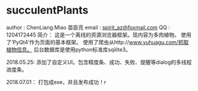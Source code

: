# succulentPlants
author      : ChenLiang.Miao  苗臣亮
email       : spirit_az@foxmail.com
QQ          : 1204172445
简介：
    这是一个离线的资源浏览器框架。现内容为多肉植物。
    使用了‘PyQt4’作为页面的基本框架。
    使用了爬虫从http://www.yuhuagu.com/抓取植物信息。
    后台数据库是使用python标准库sqilite3。


2018.05.25:
    添加了自定义UI。包含精度条、成功、失败、提醒等dialog的多线程进度条。

2018.07.01：
    打包成exe，并且发布成功！r
